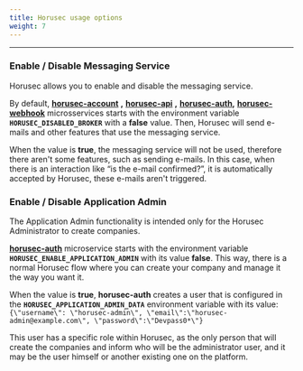 ```yaml
---
title: Horusec usage options
weight: 7
---
```


---

### Enable / Disable Messaging Service

Horusec allows you to enable and disable the messaging service.

By default,  [**horusec-account**](https://github.com/ZupIT/horusec/tree/master/horusec-account) **,** [**horusec-api**](https://github.com/ZupIT/horusec/tree/master/horusec-api) **,** [**horusec-auth**](https://github.com/ZupIT/horusec/tree/master/horusec-auth)**,** [**horusec-webhook**](https://github.com/ZupIT/horusec/tree/master/horusec-webhook) microsservices starts with the environment variable **`HORUSEC_DISABLED_BROKER`**  with a **false** value. Then, Horusec will send e-mails and other features that use the messaging service.

When the value is **true**, the messaging service will not be used,  therefore there aren't some features, such as sending e-mails. In this case, when there is an interaction like “is the e-mail confirmed?”, it is automatically accepted by Horusec,  these e-mails aren't triggered.

### Enable / Disable Application Admin

The Application Admin functionality is intended only for the Horusec Administrator to create companies.

[**horusec-auth**](https://github.com/ZupIT/horusec/tree/master/horusec-auth#horusec-auth)  microservice starts with the environment variable **`HORUSEC_ENABLE_APPLICATION_ADMIN`** with its value **false**. This way, there is a normal Horusec flow where you can create your company and manage it the way you want it.

When the value is **true**, **horusec-auth** creates a user that is configured in the **`HORUSEC_APPLICATION_ADMIN_DATA`** environment variable with its value:`{\"username\": \"horusec-admin\", \"email\":\"horusec-admin@example.com\", \"password\":\"Devpass0*\"}`

This user has a specific role within Horusec, as the only person that will create the companies and inform who will be the administrator user, and it may be the user himself or another existing one on the platform.
